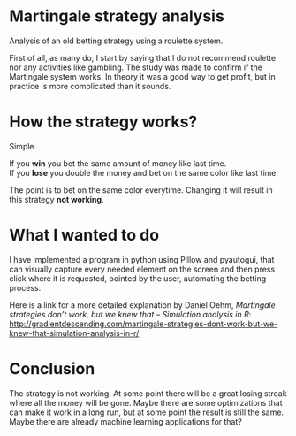 # Martingale strategy analysis
Analysis of an old betting strategy using a roulette system.

First of all, as many do, I start by saying that I do not recommend roulette nor any activities like gambling. The study was made to confirm if the Martingale system works. In theory it was a good way to get profit, but in practice is more complicated than it sounds.

# How the strategy works?
Simple.

If you **win** you bet the same amount of money like last time.\
If you **lose** you double the money and bet on the same color like last time.

The point is to bet on the same color everytime. Changing it will result in this strategy **not working**.

# What I wanted to do
I have implemented a program in python using Pillow and pyautogui, that can visually capture every needed element on the screen and then press click where it is requested, pointed by the user, automating the betting process.

Here is a link for a more detailed explanation by Daniel Oehm, _Martingale strategies don’t work, but we knew that – Simulation analysis in R_: http://gradientdescending.com/martingale-strategies-dont-work-but-we-knew-that-simulation-analysis-in-r/


# Conclusion
The strategy is not working. At some point there will be a great losing streak where all the money will be gone. Maybe there are some optimizations that can make it work in a long run, but at some point the result is still the same. Maybe there are already machine learning applications for that? 

